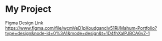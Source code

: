 # My Project

Figma Design Link
https://www.figma.com/file/wcmVeD1pXoudgancIv51Rj/Mahum-Portfolio?type=design&node-id=0%3A1&mode=design&t=1D4fhXaIPJBCA6vZ-1
